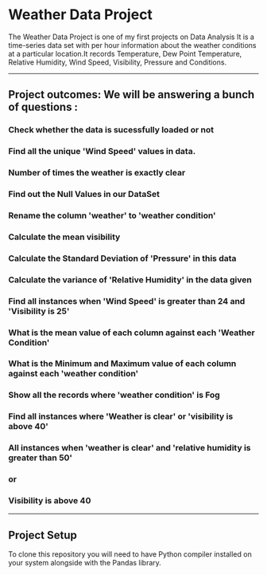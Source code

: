  # Weather Data Project 
 
The Weather Data Project is one of my first projects on Data Analysis
It is a time-series data set with per hour information about the weather conditions at a particular location.It records Temperature, Dew Point Temperature, Relative Humidity, Wind Speed, Visibility, Pressure and Conditions.  

<hr>
 
##  Project outcomes: We will be answering a bunch of questions :

### Check whether the data is sucessfully loaded or not
### Find all the unique 'Wind Speed' values in data.
### Number of times the weather is exactly clear
### Find out the Null Values in our DataSet
### Rename the column 'weather' to 'weather condition'
### Calculate the mean visibility
### Calculate the Standard Deviation of 'Pressure' in this data
### Calculate the variance of 'Relative Humidity' in the data given
### Find all instances when 'Wind Speed' is greater than 24 and 'Visibility is 25'
### What is the mean value of each column against each 'Weather Condition'
### What is the Minimum and Maximum value of each column against each 'weather condition'
### Show all the records where 'weather condition' is Fog
### Find all instances where 'Weather is clear' or 'visibility is above 40'
### All instances when 'weather is clear' and 'relative humidity is greater than 50'
### or
### Visibility is above 40

<hr>

## Project Setup
To clone this repository you will need to have Python compiler installed on your system alongside with the Pandas library.
 



